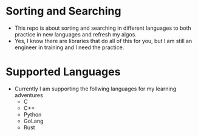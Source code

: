 # Sorting and Searching
-   This repo is about sorting and searching in different languages to both practice in new languages and refresh my algos.
-   Yes, I know there are libraries that do all of this for you, but I am still an engineer in training and I need the practice.

# Supported Languages
-   Currently I am supporting the follwing languages for my learning adventures
    - C
    - C++
    - Python
    - GoLang
    - Rust
